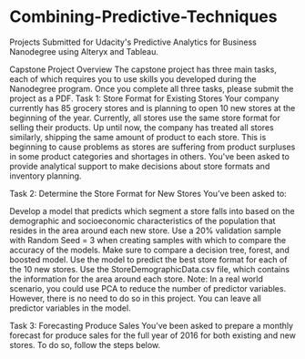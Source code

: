 # Combining-Predictive-Techniques
Projects Submitted for Udacity's Predictive Analytics for Business Nanodegree using Alteryx and Tableau.

Capstone Project Overview
The capstone project has three main tasks, each of which requires you to use skills you developed during the Nanodegree program. Once you complete all three tasks, please submit the project as a PDF.
Task 1: Store Format for Existing Stores
Your company currently has 85 grocery stores and is planning to open 10 new stores at the beginning of the year. Currently, all stores use the same store format for selling their products. Up until now, the company has treated all stores similarly, shipping the same amount of product to each store. This is beginning to cause problems as stores are suffering from product surpluses in some product categories and shortages in others. You've been asked to provide analytical support to make decisions about store formats and inventory planning.

Task 2: Determine the Store Format for New Stores
You’ve been asked to:

Develop a model that predicts which segment a store falls into based on the demographic and socioeconomic characteristics of the population that resides in the area around each new store.
Use a 20% validation sample with Random Seed = 3 when creating samples with which to compare the accuracy of the models. Make sure to compare a decision tree, forest, and boosted model.
Use the model to predict the best store format for each of the 10 new stores.
Use the StoreDemographicData.csv file, which contains the information for the area around each store.
Note: In a real world scenario, you could use PCA to reduce the number of predictor variables. However, there is no need to do so in this project. You can leave all predictor variables in the model.


Task 3: Forecasting Produce Sales
You’ve been asked to prepare a monthly forecast for produce sales for the full year of 2016 for both existing and new stores. To do so, follow the steps below.
